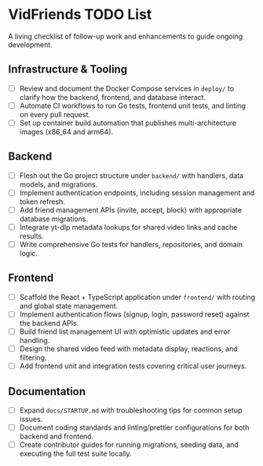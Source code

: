 # VidFriends TODO List

A living checklist of follow-up work and enhancements to guide ongoing development.

## Infrastructure & Tooling
- [ ] Review and document the Docker Compose services in `deploy/` to clarify how the backend, frontend, and database interact.
- [ ] Automate CI workflows to run Go tests, frontend unit tests, and linting on every pull request.
- [ ] Set up container build automation that publishes multi-architecture images (x86_64 and arm64).

## Backend
- [ ] Flesh out the Go project structure under `backend/` with handlers, data models, and migrations.
- [ ] Implement authentication endpoints, including session management and token refresh.
- [ ] Add friend management APIs (invite, accept, block) with appropriate database migrations.
- [ ] Integrate yt-dlp metadata lookups for shared video links and cache results.
- [ ] Write comprehensive Go tests for handlers, repositories, and domain logic.

## Frontend
- [ ] Scaffold the React + TypeScript application under `frontend/` with routing and global state management.
- [ ] Implement authentication flows (signup, login, password reset) against the backend APIs.
- [ ] Build friend list management UI with optimistic updates and error handling.
- [ ] Design the shared video feed with metadata display, reactions, and filtering.
- [ ] Add frontend unit and integration tests covering critical user journeys.

## Documentation
- [ ] Expand `docs/STARTUP.md` with troubleshooting tips for common setup issues.
- [ ] Document coding standards and linting/prettier configurations for both backend and frontend.
- [ ] Create contributor guides for running migrations, seeding data, and executing the full test suite locally.
